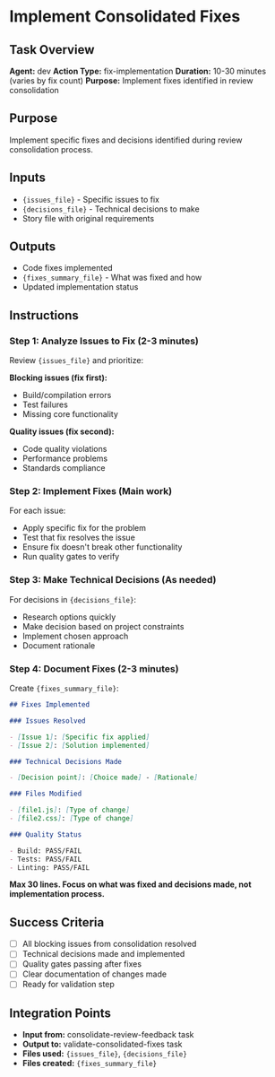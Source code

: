 # Implement Consolidated Fixes

## Task Overview

**Agent:** dev
**Action Type:** fix-implementation
**Duration:** 10-30 minutes (varies by fix count)
**Purpose:** Implement fixes identified in review consolidation

## Purpose

Implement specific fixes and decisions identified during review consolidation process.

## Inputs

- `{issues_file}` - Specific issues to fix
- `{decisions_file}` - Technical decisions to make
- Story file with original requirements

## Outputs

- Code fixes implemented
- `{fixes_summary_file}` - What was fixed and how
- Updated implementation status

## Instructions

### Step 1: Analyze Issues to Fix (2-3 minutes)

Review `{issues_file}` and prioritize:

**Blocking issues (fix first):**

- Build/compilation errors
- Test failures
- Missing core functionality

**Quality issues (fix second):**

- Code quality violations
- Performance problems
- Standards compliance

### Step 2: Implement Fixes (Main work)

For each issue:

- Apply specific fix for the problem
- Test that fix resolves the issue
- Ensure fix doesn't break other functionality
- Run quality gates to verify

### Step 3: Make Technical Decisions (As needed)

For decisions in `{decisions_file}`:

- Research options quickly
- Make decision based on project constraints
- Implement chosen approach
- Document rationale

### Step 4: Document Fixes (2-3 minutes)

Create `{fixes_summary_file}`:

```markdown
## Fixes Implemented

### Issues Resolved

- [Issue 1]: [Specific fix applied]
- [Issue 2]: [Solution implemented]

### Technical Decisions Made

- [Decision point]: [Choice made] - [Rationale]

### Files Modified

- [file1.js]: [Type of change]
- [file2.css]: [Type of change]

### Quality Status

- Build: PASS/FAIL
- Tests: PASS/FAIL
- Linting: PASS/FAIL
```

**Max 30 lines. Focus on what was fixed and decisions made, not implementation process.**

## Success Criteria

- [ ] All blocking issues from consolidation resolved
- [ ] Technical decisions made and implemented
- [ ] Quality gates passing after fixes
- [ ] Clear documentation of changes made
- [ ] Ready for validation step

## Integration Points

- **Input from:** consolidate-review-feedback task
- **Output to:** validate-consolidated-fixes task
- **Files used:** `{issues_file}`, `{decisions_file}`
- **Files created:** `{fixes_summary_file}`
